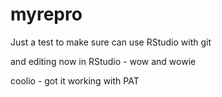 # myrepro
Just a test to make sure can use RStudio with git

and editing now in RStudio - wow and wowie

coolio - got it working with PAT

